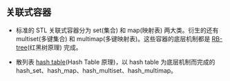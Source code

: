 ## 关联式容器

* 标准的 STL 关联式容器分为 set(集合) 和 map(映射表) 两大类。衍生的还有 multiset(多键集合) 和 multimap(多键映射表)。这些容器的底层机制都是 [RB-tree](https://github.com/steveLauwh/Data-Structures-And-Algorithms/tree/master/Tree/RB-tree)(红黑树原理) 完成。

* 散列表 [hash table](https://github.com/steveLauwh/Data-Structures-And-Algorithms/tree/master/Hash%20Table)(Hash Table 原理)，以 hash table 为底层机制而完成的 hash_set、hash_map、hash_multiset、hash_multimap。


